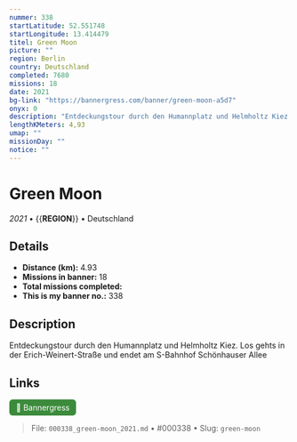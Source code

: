 ```yaml
---
nummer: 338
startLatitude: 52.551748
startLongitude: 13.414479
titel: Green Moon
picture: ""
region: Berlin
country: Deutschland
completed: 7680
missions: 18
date: 2021
bg-link: "https://bannergress.com/banner/green-moon-a5d7"
onyx: 0
description: "Entdeckungstour durch den Humannplatz und Helmholtz Kiez. Los gehts in der Erich-Weinert-Straße und endet am S-Bahnhof Schönhauser Allee"
lengthKMeters: 4,93
umap: ""
missionDay: ""
notice: ""
---
```

# Green Moon

*2021* • {{__REGION__}} • Deutschland





## Details
- **Distance (km):** 4.93
- **Missions in banner:** 18
- **Total missions completed:** 
- **This is my banner no.:** 338



## Description
Entdeckungstour durch den Humannplatz und Helmholtz Kiez. Los gehts in der Erich-Weinert-Straße und endet am S-Bahnhof Schönhauser Allee



## Links
<a href="https://bannergress.com/banner/green-moon-a5d7" target="_blank" style="display:inline-block;margin-right:8px;padding:6px 12px;background:#3c8b3c;color:#fff;text-decoration:none;border-radius:6px;">🔗 Bannergress</a>



> File: `000338_green-moon_2021.md` • #000338 • Slug: `green-moon`
